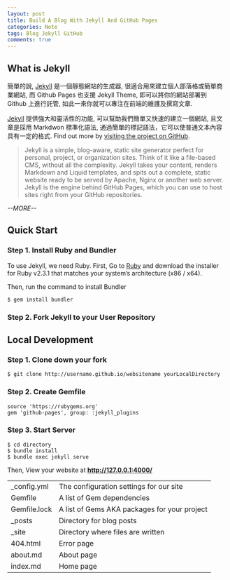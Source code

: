 ```yaml
---
layout: post
title: Build A Blog With Jekyll And GitHub Pages
categories: Note
tags: Blog Jekyll GitHub
comments: true
---
```


## What is Jekyll 


簡單的說, [Jekyll](http://jekyllrb.com) 是一個靜態網站的生成器, 很適合用來建立個人部落格或簡單商業網站, 而 Github Pages 也支援 Jekyll Theme, 即可以將你的網站部署到 Github 上進行託管, 如此一來你就可以專注在前端的維護及撰寫文章.

[Jekyll](http://jekyllrb.com) 提供強大和靈活性的功能, 可以幫助我們簡單又快速的建立一個網站, 且文章是採用 Markdwon 標準化語法, 通過簡單的標記語法，它可以使普通文本內容具有一定的格式. 
Find out more by [visiting the project on GitHub](https://github.com/mojombo/jekyll).

>Jekyll is a simple, blog-aware, static site generator perfect for personal, project, or organization sites. Think of it like a file-based CMS, without all the complexity. Jekyll takes your content, renders Markdown and Liquid templates, and spits out a complete, static website ready to be served by Apache, Nginx or another web server. Jekyll is the engine behind GitHub Pages, which you can use to host sites right from your GitHub repositories.

*--MORE--*

## Quick Start

### Step 1. Install Ruby and Bundler

To use Jekyll, we need Ruby.
First, Go to [Ruby](https://www.ruby-lang.org/en/downloads/) and download the installer for Ruby v2.3.1 that matches your system’s architecture (x86 / x64).

Then, run the command to install Bundler

	$ gem install bundler

### Step 2. Fork Jekyll to your User Repository

## Local Development

### Step 1. Clone down your fork

	$ git clone http://username.github.io/websitename yourLocalDirectory

### Step 2. Create Gemfile

	source 'https://rubygems.org'
	gem 'github-pages', group: :jekyll_plugins

### Step 3. Start Server

	$ cd directory
	$ bundle install
	$ bundle exec jekyll serve

Then, View your website at **http://127.0.0.1:4000/**
	

<table>
	<tr><td>_config.yml</td><td>The configuration settings for our site</td></tr>
	<tr><td>Gemfile</td><td> A list of Gem dependencies</td></tr>
	<tr><td>Gemfile.lock</td><td> A list of Gems AKA packages for your project</td></tr>
	<tr><td>_posts</td><td>Directory for blog posts</td></tr>
	<tr><td>_site</td><td>Directory where files are written</td></tr>
	<tr><td>404.html</td><td>Error page</td></tr>
	<tr><td>about.md</td><td>About page</td></tr>
	<tr><td>index.md</td><td>Home page</td></tr>
</table>
	


